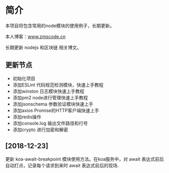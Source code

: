 # 简介
本项目将包含常用的node模块的使用例子，长期更新。
 
本人博客：www.zmscode.cn  

长期更新 nodejs 和区块链 相关博文。

## 更新节点
- 初始化项目
- 添加ESLint 代码规范检测模块，快速上手教程
- 添加winston 日志模块快速上手教程
- 添加pm2 node进行管理快速上手教程
- 添加jsonschema 参数验证模块快速上手
- 添加axios Promise的HTTP客户端快速上手
- 添加redis操作
- 添加console.log 输出文件路径和行号
- 添加crypto 进行加密和解密

## [2018-12-23]
更新 koa-await-breakpoint 模块使用方法。在koa服务中，对 await 表达式前后自动打点，记录每个请求到来时 await 表达式前后的现场.

